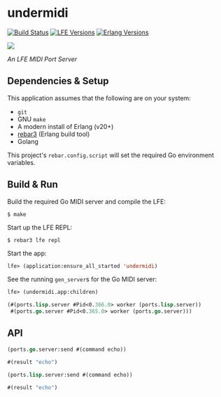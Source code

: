 # undermidi

[![Build Status][gh-actions-badge]][gh-actions]
[![LFE Versions][lfe badge]][lfe]
[![Erlang Versions][erlang badge]][versions]

[![][logo]][logo-large]

*An LFE MIDI Port Server*

## Dependencies & Setup

This application assumes that the following are on your system:

* `git`
* GNU `make`
* A modern install of Erlang (v20+)
* [rebar3](https://www.rebar3.org/) (Erlang build tool)
* Golang

This project's `rebar.config.script` will set the required Go environment
variables.

## Build & Run

Build the required Go MIDI server and compile the LFE:

```shell
$ make
```

Start up the LFE REPL:

``` shell
$ rebar3 lfe repl
```

Start the app:

```cl
lfe> (application:ensure_all_started 'undermidi)
```

See the running `gen_server`s for the Go MIDI server:

```lisp
lfe> (undermidi.app:children)
```
```lisp
(#(ports.lisp.server #Pid<0.366.0> worker (ports.lisp.server))
 #(ports.go.server #Pid<0.365.0> worker (ports.go.server)))
```

## API

```lisp
(ports.go.server:send #(command echo))
```
```lisp
#(result "echo")
```

```lisp
(ports.lisp.server:send #(command echo))
```
```lisp
#(result "echo")
```

[//]: ---Named-Links---

[logo]: priv/images/project-logo.png
[logo-large]: priv/images/project-logo-large.png
[github]: https://github.com/ut-proj/undermidi
[gh-actions-badge]: https://github.com/ut-proj/undermidi/workflows/ci%2Fcd/badge.svg
[gh-actions]: https://github.com/ut-proj/undermidi/actions
[lfe]: https://github.com/rvirding/lfe
[lfe badge]: https://img.shields.io/badge/lfe-2.0-blue.svg
[erlang badge]: https://img.shields.io/badge/erlang-21%20to%2024-blue.svg
[versions]: https://github.com/ut-proj/undermidi/blob/master/.github/workflows/cicd.yml
